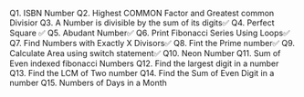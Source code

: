 Q1. ISBN Number
Q2. Highest COMMON Factor and Greatest common Divisior
Q3. A Number is divisible by the sum of its digits✅
Q4. Perfect Square ✅
Q5. Abudant Number✅
Q6. Print Fibonacci Series Using Loops✅
Q7. Find Numbers with Exactly X Divisors✅
Q8. Fint the Prime number✅
Q9. Calculate Area using switch statement✅
Q10. Neon Number
Q11. Sum of Even indexed fibonacci Numbers
Q12. Find the largest digit in a number
Q13. Find the LCM of Two number
Q14. Find the Sum of Even Digit in a number
Q15. Numbers of Days in a Month
